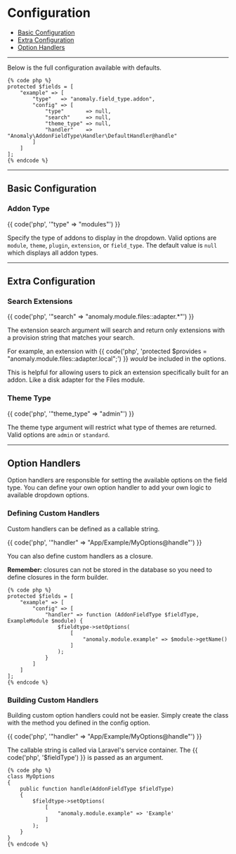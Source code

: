 # Configuration

- [Basic Configuration](#basic)
- [Extra Configuration](#extra)
- [Option Handlers](#handlers)

<hr>

Below is the full configuration available with defaults.

    {% code php %}
    protected $fields = [
        "example" => [
            "type"   => "anomaly.field_type.addon",
            "config" => [
                "type"       => null,
                "search"     => null,
                "theme_type" => null,
                "handler"    => "Anomaly\AddonFieldType\Handler\DefaultHandler@handle"
            ]
        ]
    ];
    {% endcode %}

<hr>

<a name="basic"></a>
## Basic Configuration

### Addon Type

{{ code('php', '"type" => "modules"') }}

Specify the type of addons to display in the dropdown. Valid options are `module`, `theme`, `plugin`, `extension`, or `field_type`. The default value is `null` which displays all addon types.

<hr>

<a name="extra"></a>
## Extra Configuration

### Search Extensions

{{ code('php', '"search" => "anomaly.module.files::adapter.*"') }}

The extension search argument will search and return only extensions with a provision string that matches your search.

For example, an extension with {{ code('php', 'protected $provides = "anomaly.module.files::adapter.local";') }} *would* be included in the options.

This is helpful for allowing users to pick an extension specifically built for an addon. Like a disk adapter for the Files module. 

### Theme Type

{{ code('php', '"theme_type" => "admin"') }}

The theme type argument will restrict what type of themes are returned. Valid options are `admin` or `standard`.

<hr>

<a name="handlers"></a>
## Option Handlers

Option handlers are responsible for setting the available options on the field type. You can define your own option handler to add your own logic to available dropdown options.

### Defining Custom Handlers

Custom handlers can be defined as a callable string.

{{ code('php', '"handler" => "App/Example/MyOptions@handle"') }}

You can also define custom handlers as a closure.

**Remember:** closures can not be stored in the database so you need to define closures in the form builder.

    {% code php %}
    protected $fields = [
        "example" => [
            "config" => [
                "handler" => function (AddonFieldType $fieldType, ExampleModule $module) {
                    $fieldtype->setOptions(
                        [
                            "anomaly.module.example" => $module->getName()
                        ]
                    );
                }
            ]
        ]
    ];
    {% endcode %} 

### Building Custom Handlers

Building custom option handlers could not be easier. Simply create the class with the method you defined in the config option.

{{ code('php', '"handler" => "App/Example/MyOptions@handle"') }}

The callable string is called via Laravel's service container. The {{ code('php', '$fieldType') }} is passed as an argument.

    {% code php %}
    class MyOptions
    {
        public function handle(AddonFieldType $fieldType)
        {
            $fieldtype->setOptions(
                [
                    "anomaly.module.example" => 'Example'
                ]
            );
        }
    }
    {% endcode %}
